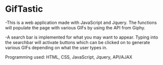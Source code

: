 # GifTastic

-This is a web application made with JavaScript and Jquery. The functions will populate
the page with various GIFs by using the API from Giphy.

-A search bar is implemented for what you may want to appear. Typing into the searchbar
will activate buttons which can be clicked on to generate various GIFs depending on what
the user types in. 

Programming used: HTML, CSS, JavaScript, Jquery, API/AJAX